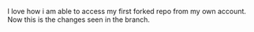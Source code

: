 I love how i am able to access my first forked repo from my own account. Now this is the changes seen in the branch.
